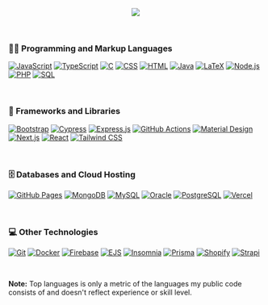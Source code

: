 <p align="center">
  <a href="https://github.com/MusarratZeba">
    </a>
</p>

<p align="center">
  <a href="https://github.com/MusarratZeba/readme-typing-svg">
    <img src="https://readme-typing-svg.demolab.com/?lines=HI!%20I%20am%20Musarrat%20Zeba;Experienced%20Full-stack%20Web%20Developer;Experienced%20JavaScript%20Developer;Experienced%20Backend%20Engineer;2%2B%20years%20of%20coding%20experience;Always%20learning%20new%20things&font=Fira%20Code&center=true&width=440&height=45&color=8A2BE2&vCenter=true&pause=1000&size=22"" />
</a>

</p>



<br/>

  <h3>👨‍💻 Programming and Markup Languages</h3>

  <p>
      <a href="#"><img alt="JavaScript" src="https://img.shields.io/badge/JavaScript-F7DF1E.svg?logo=javascript&logoColor=black"></a>
      <a href="#"><img alt="TypeScript" src="https://img.shields.io/badge/TypeScript-007ACC.svg?logo=typescript&logoColor=white"></a>
      <a href="#"><img alt="C" src="https://custom-icon-badges.demolab.com/badge/C-03599C.svg?logo=c-in-hexagon&logoColor=white"></a>
      <a href="#"><img alt="CSS" src="https://img.shields.io/badge/CSS-1572B6.svg?logo=css3&logoColor=white"></a>
      <a href="#"><img alt="HTML" src="https://img.shields.io/badge/HTML-E34F26.svg?logo=html5&logoColor=white"></a>
      <a href="#"><img alt="Java" src="https://custom-icon-badges.demolab.com/badge/Java-007396.svg?logo=java&logoColor=white"></a>
      <a href="#"><img alt="LaTeX" src="https://img.shields.io/badge/LaTeX-008080.svg?logo=LaTeX&logoColor=white"></a>
      <a href="#"><img alt="Node.js" src="https://img.shields.io/badge/Node.js-43853D.svg?logo=node.js&logoColor=white"></a>
      <a href="#"><img alt="PHP" src="https://img.shields.io/badge/PHP-777BB4.svg?logo=php&logoColor=white"></a>
      <a href="#"><img alt="SQL" src="https://custom-icon-badges.demolab.com/badge/SQL-025E8C.svg?logo=database&logoColor=white"></a>
  </p>
  <br/>

  <h3>🧰 Frameworks and Libraries</h3>

  <p>
   <a href="#"><img alt="Bootstrap" src="https://img.shields.io/badge/Bootstrap-7952B3.svg?logo=bootstrap&logoColor=white"></a>
<a href="#"><img alt="Cypress" src="https://img.shields.io/badge/Cypress-17202C.svg?logo=cypress&logoColor=white"></a>
<a href="#"><img alt="Express.js" src="https://img.shields.io/badge/Express.js-404d59.svg?logo=express&logoColor=white"></a>
<a href="#"><img alt="GitHub Actions" src="https://img.shields.io/badge/GitHub%20Actions-2671E5.svg?logo=github%20actions&logoColor=white"></a>
<a href="#"><img alt="Material Design" src="https://img.shields.io/badge/Material%20Design-0081CB.svg?logo=material-design&logoColor=white"></a>
<a href="#"><img alt="Next.js" src="https://img.shields.io/badge/Next.js-000000.svg?logo=next.js&logoColor=white"></a>
<a href="#"><img alt="React" src="https://img.shields.io/badge/React-20232a.svg?logo=react&logoColor=%2361DAFB"></a>
<a href="#"><img alt="Tailwind CSS" src="https://img.shields.io/badge/Tailwind%20CSS-38B2AC.svg?logo=tailwind-css&logoColor=white"></a>

  </p>
  <br/>

  <h3>🗄️ Databases and Cloud Hosting</h3>

  <p>
      <a href="#"><img alt="GitHub Pages" src="https://img.shields.io/badge/GitHub%20Pages-327FC7.svg?logo=github&logoColor=white"></a>
      <a href="#"><img alt="MongoDB" src ="https://img.shields.io/badge/MongoDB-4ea94b.svg?logo=mongodb&logoColor=white"></a>
      <a href="#"><img alt="MySQL" src="https://img.shields.io/badge/MySQL-00f.svg?logo=mysql&logoColor=white"></a>
      <a href="#"><img alt="Oracle" src ="https://img.shields.io/badge/Oracle-F00000.svg?logo=oracle&logoColor=white"></a>
      <a href="#"><img alt="PostgreSQL" src ="https://img.shields.io/badge/PostgreSQL-316192.svg?logo=postgresql&logoColor=white"></a>
      <a href="#"><img alt="Vercel" src="https://img.shields.io/badge/Vercel-000000.svg?logo=vercel&logoColor=white"></a>
  </p>
  <br/>

  <h3>💻 Other Technologies </h3>

  <p>
     <a href="#"><img alt="Git" src="https://img.shields.io/badge/Git-F05033.svg?logo=git&logoColor=white"></a>
<a href="#"><img alt="Docker" src="https://img.shields.io/badge/Docker-2496ED.svg?logo=docker&logoColor=white"></a>
<a href="#"><img alt="Firebase" src="https://img.shields.io/badge/Firebase-FFCA28.svg?logo=firebase&logoColor=black"></a>
<a href="#"><img alt="EJS" src="https://img.shields.io/badge/EJS-2B5D80.svg?logo=ejs&logoColor=white"></a>
<a href="#"><img alt="Insomnia" src="https://img.shields.io/badge/Insomnia-5849BE.svg?logo=insomnia&logoColor=white"></a>
<a href="#"><img alt="Prisma" src="https://img.shields.io/badge/Prisma-2D3748.svg?logo=prisma&logoColor=white"></a>
<a href="#"><img alt="Shopify" src="https://img.shields.io/badge/Shopify-7AB55C.svg?logo=shopify&logoColor=white"></a>
<a href="#"><img alt="Strapi" src="https://img.shields.io/badge/Strapi-2F2E2E.svg?logo=strapi&logoColor=white"></a>


  </p>
  <br/>

  <b>Note:</b> Top languages is only a metric of the languages my public code consists of and doesn't reflect experience or skill level.
